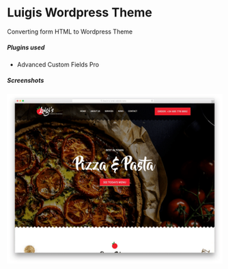 # Luigis Wordpress Theme
Converting form HTML to Wordpress Theme

##### Plugins used
  - Advanced Custom Fields Pro

##### Screenshots
![Screenshot](/screenshot.png "Screenshot")